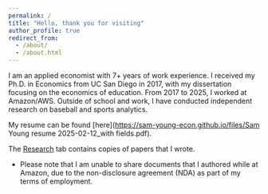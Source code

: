 ```yaml
---
permalink: /
title: "Hello, thank you for visiting"
author_profile: true
redirect_from: 
  - /about/
  - /about.html
---
```


I am an applied economist with 7+ years of work experience.  I received my Ph.D. in Economics from UC San Diego in 2017, with my dissertation focusing on the economics of education.  From 2017 to 2025, I worked at Amazon/AWS.  Outside of school and work, I have conducted independent research on baseball and sports analytics.

My resume can be found [here](https://sam-young-econ.github.io/files/Sam Young resume 2025-02-12_with fields.pdf).

The [Research](https://sam-young-econ.github.io/research/) tab contains copies of papers that I wrote.
* Please note that I am unable to share documents that I authored while at Amazon, due to the non-disclosure agreement (NDA) as part of my terms of employment.